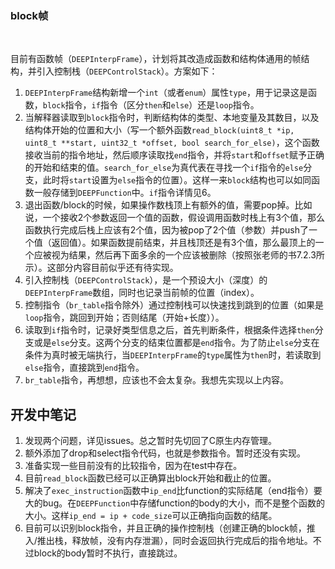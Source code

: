 ### block帧
<br />

目前有函数帧（`DEEPInterpFrame`），计划将其改造成函数和结构体通用的帧结构，并引入控制栈（`DEEPControlStack`）。方案如下：
1. `DEEPInterpFrame`结构新增一个`int`（或者`enum`）属性`type`，用于记录这是函数，`block`指令，`if`指令（区分`then`和`else`）还是`loop`指令。
2. 当解释器读取到`block`指令时，判断结构体的类型、本地变量及其数目，以及结构体开始的位置和大小（写一个额外函数`read_block(uint8_t *ip, uint8_t **start, uint32_t *offset, bool search_for_else)`，这个函数接收当前的指令地址，然后顺序读取找`end`指令，并将`start`和`offset`赋予正确的开始和结束的值。`search_for_else`为真代表在寻找一个`if`指令的`else`分支，此时将`start`设置为`else`指令的位置）。这样一来`block`结构也可以如同函数一般存储到`DEEPFunction`中。`if`指令详情见6。
3. 退出函数/block的时候，如果操作数栈顶上有额外的值，需要pop掉。比如说，一个接收2个参数返回一个值的函数，假设调用函数时栈上有3个值，那么函数执行完成后栈上应该有2个值，因为被pop了2个值（参数）并push了一个值（返回值）。如果函数提前结束，并且栈顶还是有3个值，那么最顶上的一个应被视为结果，然后再下面多余的一个应该被删除（按照张老师的书7.2.3所示）。这部分内容目前似乎还有待实现。
4. 引入控制栈（`DEEPControlStack`），是一个预设大小（深度）的`DEEPInterpFrame`数组，同时也记录当前帧的位置（index）。
5. 控制指令（`br_table`指令除外）通过控制栈可以快速找到跳到的位置（如果是`loop`指令，跳回到开始；否则结尾（开始+长度））。
6. 读取到`if`指令时，记录好类型信息之后，首先判断条件，根据条件选择`then`分支或是`else`分支。这两个分支的结束位置都是`end`指令。为了防止`else`分支在条件为真时被无端执行，当`DEEPInterpFrame`的`type`属性为`then`时，若读取到`else`指令，直接跳到`end`指令。
7. `br_table`指令，再想想，应该也不会太复杂。我想先实现以上内容。

## 开发中笔记
1. 发现两个问题，详见issues。总之暂时先切回了C原生内存管理。
2. 额外添加了drop和select指令代码，也就是参数指令。暂时还没有实现。
3. 准备实现一些目前没有的比较指令，因为在test中存在。
4. 目前`read_block`函数已经可以正确算出block开始和截止的位置。
5. 解决了`exec_instruction`函数中`ip_end`比function的实际结尾（end指令）要大的bug。在`DEEPFunction`中存储function的body的大小，而不是整个函数的大小。这样`ip_end = ip + code_size`可以正确指向函数的结尾。
6. 目前可以识别block指令，并且正确的操作控制栈（创建正确的block帧，推入/推出栈，释放帧，没有内存泄漏），同时会返回执行完成后的指令地址。不过block的body暂时不执行，直接跳过。
